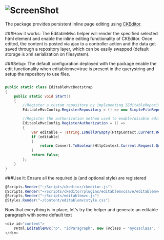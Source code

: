 ![ScreenShot](https://raw.github.com/george2giga/EditableMvc/master/ReadmeResources/editablemvclogosmall.PNG)
===========
The package provides persistent inline page editing using [CKEditor](http://ckeditor.com/).

###How it works:
The EditableMvc helper will render the specified selected html element and enable the inline editing functionality
of CKEditor. Once edited, the content is posted via ajax to a controller action and the data get saved through a
repository layer, which can be easily swapped (default storage is xml serialization on filesystem).

###Setup:
The default configuration deployed with the package enable the edit functionality when editablemvc=true is present 
in the querystring and setup the repository to use files. 

```C#

public static class EditableMvcBootstrap
{
    public static void Start()
    {
        //Register a custom repository by implementing IEditableRepository 
        EditableMvcConfig.RegisterRepository = () => new SimpleFileRepository("~/App_Data");

        //Register the authorization method used to enable/disable editing on the html element
        EditableMvcConfig.RegisterAuthorization = () =>
        {
            var editable = !string.IsNullOrEmpty(HttpContext.Current.Request.QueryString["editablemvc"]);
            if (editable)
            {
                return Convert.ToBoolean(HttpContext.Current.Request.QueryString["editablemvc"]);
            }
            return false;
        };
    }
}
```

###Use it:
Ensure all the required js (and optional style) are registered

```C#
@Scripts.Render("~/Scripts/ckeditor/ckeditor.js")
@Scripts.Render("~/Scripts/ckeditor/plugins/editablemvcsave/editablemvcsave.js")
@Scripts.Render("~/Scripts/editablemvc.js")
@Styles.Render("~/Content/editablemvcstyle.css")
```

Now that everything is in place, let's try the helper and generate an editable paragraph with some default text


```C#
<div id="content">
    @Html.EditableMvc("p", "idParagraph", new {@class = "mycssclass", "<strong>Lorem ipsum...</strong>")
</div>    

```

